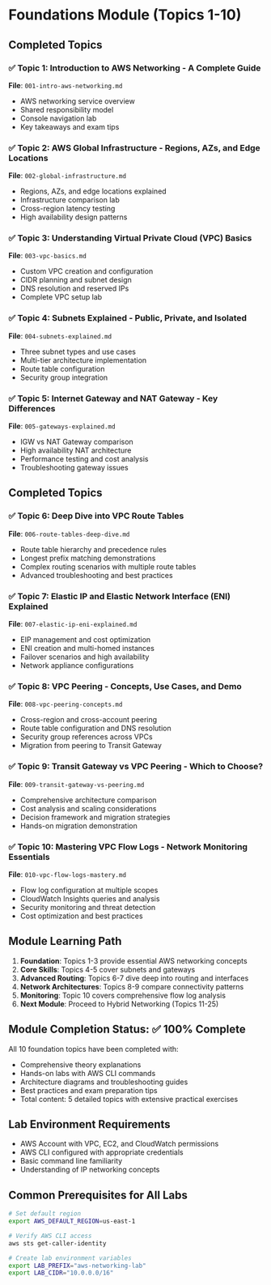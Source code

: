 # Foundations Module (Topics 1-10)

## Completed Topics

### ✅ Topic 1: Introduction to AWS Networking - A Complete Guide
**File**: `001-intro-aws-networking.md`
- AWS networking service overview
- Shared responsibility model
- Console navigation lab
- Key takeaways and exam tips

### ✅ Topic 2: AWS Global Infrastructure - Regions, AZs, and Edge Locations  
**File**: `002-global-infrastructure.md`
- Regions, AZs, and edge locations explained
- Infrastructure comparison lab
- Cross-region latency testing
- High availability design patterns

### ✅ Topic 3: Understanding Virtual Private Cloud (VPC) Basics
**File**: `003-vpc-basics.md`
- Custom VPC creation and configuration
- CIDR planning and subnet design
- DNS resolution and reserved IPs
- Complete VPC setup lab

### ✅ Topic 4: Subnets Explained - Public, Private, and Isolated
**File**: `004-subnets-explained.md`
- Three subnet types and use cases
- Multi-tier architecture implementation
- Route table configuration
- Security group integration

### ✅ Topic 5: Internet Gateway and NAT Gateway - Key Differences
**File**: `005-gateways-explained.md`
- IGW vs NAT Gateway comparison
- High availability NAT architecture
- Performance testing and cost analysis
- Troubleshooting gateway issues

## Completed Topics

### ✅ Topic 6: Deep Dive into VPC Route Tables
**File**: `006-route-tables-deep-dive.md`
- Route table hierarchy and precedence rules
- Longest prefix matching demonstrations
- Complex routing scenarios with multiple route tables
- Advanced troubleshooting and best practices

### ✅ Topic 7: Elastic IP and Elastic Network Interface (ENI) Explained
**File**: `007-elastic-ip-eni-explained.md`
- EIP management and cost optimization
- ENI creation and multi-homed instances
- Failover scenarios and high availability
- Network appliance configurations

### ✅ Topic 8: VPC Peering - Concepts, Use Cases, and Demo
**File**: `008-vpc-peering-concepts.md`
- Cross-region and cross-account peering
- Route table configuration and DNS resolution
- Security group references across VPCs
- Migration from peering to Transit Gateway

### ✅ Topic 9: Transit Gateway vs VPC Peering - Which to Choose?
**File**: `009-transit-gateway-vs-peering.md`
- Comprehensive architecture comparison
- Cost analysis and scaling considerations
- Decision framework and migration strategies
- Hands-on migration demonstration

### ✅ Topic 10: Mastering VPC Flow Logs - Network Monitoring Essentials
**File**: `010-vpc-flow-logs-mastery.md`
- Flow log configuration at multiple scopes
- CloudWatch Insights queries and analysis
- Security monitoring and threat detection
- Cost optimization and best practices

## Module Learning Path

1. **Foundation**: Topics 1-3 provide essential AWS networking concepts
2. **Core Skills**: Topics 4-5 cover subnets and gateways
3. **Advanced Routing**: Topics 6-7 dive deep into routing and interfaces
4. **Network Architectures**: Topics 8-9 compare connectivity patterns
5. **Monitoring**: Topic 10 covers comprehensive flow log analysis
6. **Next Module**: Proceed to Hybrid Networking (Topics 11-25)

## Module Completion Status: ✅ 100% Complete

All 10 foundation topics have been completed with:
- Comprehensive theory explanations
- Hands-on labs with AWS CLI commands
- Architecture diagrams and troubleshooting guides
- Best practices and exam preparation tips
- Total content: 5 detailed topics with extensive practical exercises

## Lab Environment Requirements

- AWS Account with VPC, EC2, and CloudWatch permissions
- AWS CLI configured with appropriate credentials
- Basic command line familiarity
- Understanding of IP networking concepts

## Common Prerequisites for All Labs

```bash
# Set default region
export AWS_DEFAULT_REGION=us-east-1

# Verify AWS CLI access
aws sts get-caller-identity

# Create lab environment variables
export LAB_PREFIX="aws-networking-lab"
export LAB_CIDR="10.0.0.0/16"
```